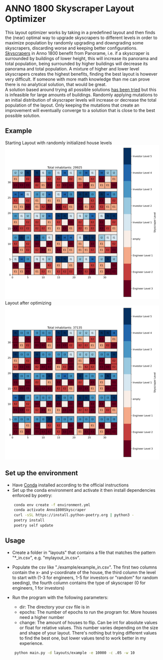 # ANNO 1800 Skyscraper Layout Optimizer
This layout optimizer works by taking in a predefined layout and then finds the (near) optimal way to upgrade skyscrapers to different levels in order to maximize population by randomly upgrading and downgrading some skyscrapers, discarding worse and keeping better configurations.  
[Skyscrapers](https://anno1800.fandom.com/wiki/Skyscrapers) in Anno 1800 benefit from Panorame, i.e. if a skyscraper is surrounded by buildings of lower height, this will increase its panorama and total population, being surrounded by higher buildings will decrease its panorama and total population.
A mixture of higher and lower level skyscrapers creates the highest benefits, finding the best layout is however very difficult.
If someone with more math knowledge than me can prove there is no analytical solution, that would be great.  
A solution based around trying all possible solutions [has been tried](https://github.com/Caracus/Anno1800Panorama) but this is infeasible for large amounts of buildings.
Randomly applying mutations to an initial distribution of skyscraper levels will increase or decrease the total population of the layout.
Only keeping the mutations that create an improvement will eventually converge to a solution that is close to the best possible solution.

## Example
Starting Layout with randomly initialized house levels
![Start Layout](./layouts/3x3/3x3_in.png)
Layout after optimizing
![Optimized Layout](./layouts/3x3/3x3_out.png)


## Set up the environment
 - Have [Conda](https://docs.conda.io/en/latest/miniconda.html) installed according to the official instructions
 - Set up the conda environment and activate it then install dependencies enforced by poetry:
```bash
    conda env create -f environment.yml
    conda activate Anno1800Skyscraper
    curl -sSL https://install.python-poetry.org | python3 -
    poetry install
    poetry self update
```

## Usage
 - Create a folder in "layouts" that contains a file that matches the pattern "*_in.csv", e.g. "mylayout_in.csv".
 - Populate the csv like "./example/example_in.csv". The first two columns contain the x- and y-coordinate of the house, the third column the level to start with (1-3 for engineers, 1-5 for investors or "random" for random seeding), the fourth column contains the type of skyscraper (0 for engineers, 1 for investors)
 - Run the program with the following parameters:
   - dir: The directory your csv file is in
   - epochs: The number of epochs to run the program for. More houses need a higher number
   - change: The amount of houses to flip. Can be int for absolute values or float for relative values. This number varies depending on the size and shape of your layout. There's nothing but trying different values to find the best one, but lower values tend to work better in my experience.
 
   ```bash
    python main.py -d layouts/example -e 10000 -c .05 -w 10
   ```
